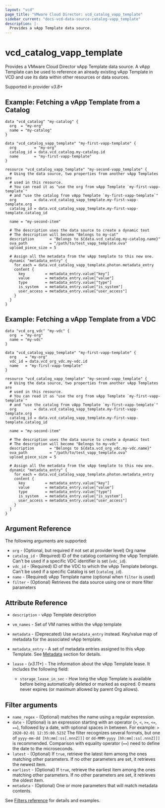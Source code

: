 ```yaml
---
layout: "vcd"
page_title: "VMware Cloud Director: vcd_catalog_vapp_template"
sidebar_current: "docs-vcd-data-source-catalog-vapp_template"
description: |-
  Provides a vApp Template data source.
---
```


# vcd\_catalog\_vapp\_template

Provides a VMware Cloud Director vApp Template data source. A vApp Template can be used to reference an already existing
vApp Template in VCD and use its data within other resources or data sources.

Supported in provider *v3.8+*

## Example: Fetching a vApp Template from a Catalog

```hcl
data "vcd_catalog" "my-catalog" {
  org  = "my-org"
  name = "my-catalog"
}

data "vcd_catalog_vapp_template" "my-first-vapp-template" {
  org        = "my-org"
  catalog_id = data.vcd_catalog.my-catalog.id
  name       = "my-first-vapp-template"
}

resource "vcd_catalog_vapp_template" "my-second-vapp_template" {
  # Using the data source, two properties from another vApp Templates are
  # used in this resource.
  # You can read it as "use the org from vApp Template `my-first-vapp-template`"
  # and "use the catalog from vApp Template `my-first-vapp-template`"
  org        = data.vcd_catalog_vapp_template.my-first-vapp-template.org
  catalog_id = data.vcd_catalog_vapp_template.my-first-vapp-template.catalog_id

  name = "my-second-item"

  # The description uses the data source to create a dynamic text
  # The description will become "Belongs to my-cat"
  description       = "Belongs to ${data.vcd_catalog.my-catalog.name}"
  ova_path          = "/path/to/test_vapp_template.ova"
  upload_piece_size = 5

  # Assign all the metadata from the vApp template to this new one.
  dynamic "metadata_entry" {
    for_each = data.vcd_catalog_vapp_template.photon.metadata_entry
    content {
      key         = metadata_entry.value["key"]
      value       = metadata_entry.value["value"]
      type        = metadata_entry.value["type"]
      is_system   = metadata_entry.value["is_system"]
      user_access = metadata_entry.value["user_access"]
    }
  }
}
```

## Example: Fetching a vApp Template from a VDC

```hcl
data "vcd_org_vdc" "my-vdc" {
  org  = "my-org"
  name = "my-vdc"
}

data "vcd_catalog_vapp_template" "my-first-vapp-template" {
  org    = "my-org"
  vdc_id = data.vcd_org_vdc.my-vdc.id
  name   = "my-first-vapp-template"
}

resource "vcd_catalog_vapp_template" "my-second-vapp_template" {
  # Using the data source, two properties from another vApp Templates are
  # used in this resource.
  # You can read it as "use the org from vApp Template `my-first-vapp-template`"
  # and "use the catalog from vApp Template `my-first-vapp-template`"
  org        = data.vcd_catalog_vapp_template.my-first-vapp-template.org
  catalog_id = data.vcd_catalog_vapp_template.my-first-vapp-template.catalog_id

  name = "my-second-item"

  # The description uses the data source to create a dynamic text
  # The description will become "Belongs to my-vdc"
  description       = "Belongs to ${data.vcd_org_vdc.my-vdc.name}"
  ova_path          = "/path/to/test_vapp_template.ova"
  upload_piece_size = 5

  # Assign all the metadata from the vApp template to this new one.
  dynamic "metadata_entry" {
    for_each = data.vcd_catalog_vapp_template.photon.metadata_entry
    content {
      key         = metadata_entry.value["key"]
      value       = metadata_entry.value["value"]
      type        = metadata_entry.value["type"]
      is_system   = metadata_entry.value["is_system"]
      user_access = metadata_entry.value["user_access"]
    }
  }
}
```

## Argument Reference

The following arguments are supported:

* `org` - (Optional, but required if not set at provider level) Org name 
* `catalog_id` - (Required) ID of the catalog containing the vApp Template. Can't be used if a specific VDC identifier is set (`vdc_id`).
* `vdc_id` - (Required) ID of the VDC to which the vApp Template belongs. Can't be used if a specific Catalog is set (`catalog_id`).
* `name` - (Required) vApp Template name (optional when `filter` is used)
* `filter` - (Optional) Retrieves the data source using one or more filter parameters

## Attribute Reference

* `description` - vApp Template description
* `vm_names` - Set of VM names within the vApp template
* `metadata` - (Deprecated) Use `metadata_entry` instead. Key/value map of metadata for the associated vApp template.
* `metadata_entry` - A set of metadata entries assigned to this vApp Template. See [Metadata](/providers/vmware/vcd/latest/docs/resources/catalog_vapp_template#metadata) section for details.

* `lease` - (*v3.11+*) - The information about the vApp Template lease. It includes the following field:
  * `storage_lease_in_sec` - How long the vApp Template is available before being automatically deleted or marked as expired. 0 means never expires (or maximum allowed by parent Org allows).



## Filter arguments

* `name_regex` - (Optional) matches the name using a regular expression.
* `date` - (Optional) is an expression starting with an operator (`>`, `<`, `>=`, `<=`, `==`), followed by a date, with
  optional spaces in between. For example: `> 2020-02-01 12:35:00.523Z`
  The filter recognizes several formats, but one of `yyyy-mm-dd [hh:mm[:ss[.nnnZ]]]` or `dd-MMM-yyyy [hh:mm[:ss[.nnnZ]]]`
  is recommended.
  Comparison with equality operator (`==`) need to define the date to the microseconds.
* `latest` - (Optional) If `true`, retrieve the latest item among the ones matching other parameters. If no other parameters
  are set, it retrieves the newest item.
* `earliest` - (Optional) If `true`, retrieve the earliest item among the ones matching other parameters. If no other parameters
  are set, it retrieves the oldest item.
* `metadata` - (Optional) One or more parameters that will match metadata contents.

See [Filters reference](/providers/vmware/vcd/latest/docs/guides/data_source_filters) for details and examples.
